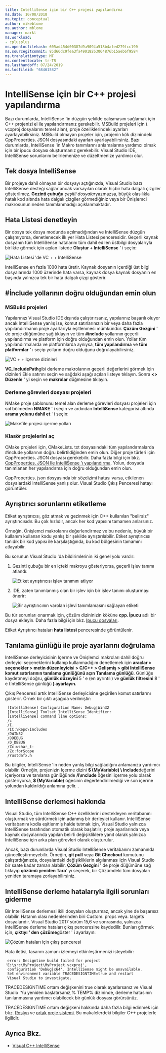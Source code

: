 ```yaml
---
title: IntelliSense için bir C++ projesi yapılandırma
ms.date: 10/08/2018
ms.topic: conceptual
author: mikeblome
ms.author: mblome
manager: markl
ms.workload:
- cplusplus
ms.openlocfilehash: 605ad454d00387d9a9094a518b4afed279fcc190
ms.sourcegitcommit: 85d66dc9fea3fa49018263064876b15aeb6f9584
ms.translationtype: MT
ms.contentlocale: tr-TR
ms.lasthandoff: 07/24/2019
ms.locfileid: "68461582"
---
```

# <a name="configure-a-c-project-for-intellisense"></a>IntelliSense için bir C++ projesi yapılandırma

Bazı durumlarda, IntelliSense 'in düzgün şekilde çalışmasını sağlamak için C++ projenizi el ile yapılandırmanız gerekebilir. MSBuild projeleri için (. vcxproj dosyalarını temel alan), proje özelliklerindeki ayarları ayarlayabilirsiniz. MSBuild olmayan projeler için, projenin kök dizinindeki CppProperties. JSON dosyasındaki ayarları ayarlayabilirsiniz. Bazı durumlarda, IntelliSense 'in Makro tanımlarını anlamalarına yardımcı olmak için bir ipucu dosyası oluşturmanız gerekebilir. Visual Studio IDE, IntelliSense sorunlarını belirlemenize ve düzeltmenize yardımcı olur.

## <a name="single-file-intellisense"></a>Tek dosya IntelliSense

Bir projeye dahil olmayan bir dosyayı açtığınızda, Visual Studio bazı IntelliSense desteği sağlar ancak varsayılan olarak hiçbir hata dalgalı çizgiler gösterilmez. **Gezinti çubuğu** *çeşitli dosyalar*yazmazsa, büyük olasılıkla hatalı kod altında hata dalgalı çizgiler görmediğiniz veya bir Önişlemci makrosunun neden tanımlanmadığı açıklanmaktadır.

## <a name="check-the-error-list"></a>Hata Listesi denetleyin

Bir dosya tek dosya modunda açılmadığından ve IntelliSense düzgün çalışmıyorsa, denetlenecek ilk yer Hata Listesi penceresidir. Geçerli kaynak dosyanın tüm IntelliSense hatalarını tüm dahil edilen üstbilgi dosyalarıyla birlikte görmek için açılan listede **Oluştur + IntelliSense** ' i seçin:

![Hata Listesi 'de VC + + IntelliSense](media/vcpp-intellisense-error-list.png)

IntelliSense en fazla 1000 hata üretir. Kaynak dosyanın içerdiği üst bilgi dosyalarında 1000 üzerinde hata varsa, kaynak dosya kaynak dosyanın en başında yalnızca tek bir hata dalgalı çizgi gösterir.

## <a name="ensure-include-paths-are-correct"></a>#İnclude yollarının doğru olduğundan emin olun

### <a name="msbuild-projects"></a>MSBuild projeleri

Yapılarınızı Visual Studio IDE dışında çalıştırırsanız, yapılarınız başarılı oluyor ancak IntelliSense yanlış ise, komut satırlarınızın bir veya daha fazla yapılandırmanın proje ayarlarıyla eşitlenmesi mümkündür. **Çözüm Gezgini** ' de proje düğümüne sağ tıklayın ve tüm **#include** yollarının geçerli yapılandırma ve platform için doğru olduğundan emin olun. Yollar tüm yapılandırmalarda ve platformlarda aynıysa, **tüm yapılandırma** ve **tüm platformlar** ' ı seçip yolların doğru olduğunu doğrulayabilirsiniz.

![VC + + Içerme dizinleri](media/vcpp-intellisense-include-paths.png)

 **VC_IncludePath**gibi derleme makrolarının geçerli değerlerini görmek Için dizinleri Ekle satırını seçin ve sağdaki aşağı açılan listeye tıklayın. Sonra  **\<> Düzenle** ' yi seçin ve **makrolar** düğmesine tıklayın.

### <a name="makefile-projects"></a>Derleme görevleri dosyası projeleri

NMake proje şablonunu temel alan derleme görevleri dosyası projeleri için sol bölmeden **NMAKE** ' i seçin ve ardından **IntelliSense** kategorisi altında **arama yolunu dahil et** ' i seçin:

![Makefile projesi içerme yolları](media/vcpp-intellisense-makefile-include-paths.png)

### <a name="open-folder-projects"></a>Klasör projelerini aç

CMake projeleri için, CMakeLists. txt dosyasındaki tüm yapılandırmalarda #include yollarının doğru belirtildiğinden emin olun. Diğer proje türleri için CppProperties. JSON dosyası gerekebilir. Daha fazla bilgi için bkz. [CppProperties. JSON Ile IntelliSense 'ı yapılandırma](/cpp/build/open-folder-projects-cpp#configure-intellisense-and-browsing-hints-with-cpppropertiesjson). Yolun, dosyada tanımlanan her yapılandırma için doğru olduğundan emin olun.

CppProperties. json dosyasında bir sözdizimi hatası varsa, etkilenen dosyalardaki IntelliSense yanlış olur. Visual Studio Çıkış Penceresi hatayı görüntüler.

## <a name="tag-parser-issues"></a>Ayrıştırıcı sorunlarını etiketleme

Etiket ayrıştırıcısı, göz atmak ve gezinmek için C++ kullanılan "belirsiz" ayrıştırıcısıdır. Bu çok hızlıdır, ancak her kod yapısını tamamen anlarsınız.

Örneğin, Önişlemci makrolarını değerlendirmez ve bu nedenle, büyük bir kullanım kullanan kodu yanlış bir şekilde ayrıştırılabilir. Etiket ayrıştırıcısı tanıdık bir kod yapısı ile karşılaştığında, bu kod bölgesinin tamamını atlayabilir.

Bu sorunun Visual Studio 'da bildirimlerinin iki genel yolu vardır:

1. Gezinti çubuğu bir en içteki makroyu gösteriyorsa, geçerli işlev tanımı atlandı:

   ![Etiket ayrıştırıcısı işlev tanımını atlıyor](media/vcpp-intellisense-tag-parser-macro.png)

1. IDE, zaten tanımlanmış olan bir işlev için bir işlev tanımı oluşturmayı önerir:

   ![Bir ayrıştırıcının varolan işlevi tanımlamasını sağlayan etiketi](media/vcpp-intellisense-tag-parser-function.png)

Bu tür sorunları onarmak için, çözüm dizininizin köküne **cpp. İpucu** adlı bir dosya ekleyin. Daha fazla bilgi için bkz. [Ipucu dosyaları](/cpp/build/reference/hint-files).

Etiket Ayrıştırıcı hataları **hata listesi** penceresinde görüntülenir.

## <a name="validate-project-settings-with-diagnostic-logging"></a>Tanılama günlüğü ile proje ayarlarını doğrulama

IntelliSense derleyicisinin Içerme ve Önişlemci makroları dahil doğru derleyici seçeneklerini kullanıp kullanmadığını denetlemek için **araçlar > seçenekler > metin düzenleyicisi > C/C++ > Gelişmiş > gibi IntelliSense komut satırlarının tanılama günlüğünü açın Tanılama günlüğü**. Günlüğe kaydetmeyi doğru, **günlük düzeyini** 5 ' e (en ayrıntılı) ve **günlük filtresini** 8 ' e (IntelliSense günlüğü **) ayarlayın.**

Çıkış Penceresi artık IntelliSense derleyicisine geçirilen komut satırlarını gösterir. Örnek bir çıktı aşağıda verilmiştir:

```output
 [IntelliSense] Configuration Name: Debug|Win32
 [IntelliSense] Toolset IntelliSense Identifier:
 [IntelliSense] command line options:
 /c
 /I.
 /IC:\Repo\Includes
 /DWIN32
 /DDEBUG
 /D_DEBUG
 /Zc:wchar_t-
 /Zc:forScope
 /Yustdafx.h
```

Bu bilgiler, IntelliSense 'in neden yanlış bilgi sağladığını anlamanıza yardımcı olabilir. Örneğin, projenizin Içerme dizini **$ (MyVariable) \ Include**değerini içeriyorsa ve tanılama günlüğünde **/I\ınclude** öğesini içerme yolu olarak gösteriyorsa, **$ (MyVariable)** öğesinin değerlendirilmediği ve son içerme yolundan kaldırıldığı anlamına gelir. .

## <a name="about-the-intellisense-build"></a>IntelliSense derlemesi hakkında

Visual Studio, tüm IntelliSense C++ özelliklerini destekleyen veritabanını oluşturmak ve sürdürmek için adanmış bir derleyici kullanır. IntelliSense veritabanını kodla eşitlenmiş halde tutmak için, Visual Studio yalnızca IntelliSense tarafından otomatik olarak başlatılır; proje ayarlarında veya kaynak dosyalarında yapılan belirli değişikliklere yanıt olarak yalnızca IntelliSense için arka plan görevleri olarak oluşturulur.

Ancak, bazı durumlarda Visual Studio IntelliSense veritabanını zamanında güncelleştirmeyebilir. Örneğin, **git pull** veya **Git Checkout** komutunu çalıştırdığınızda, dosyalardaki değişikliklerin algılanması için Visual Studio bir saate kadar zaman alabilir. **Çözüm Gezgini** ' de proje düğümüne sağ tıklayıp **çözümü yeniden Tara**' yı seçerek, bir Çözümdeki tüm dosyaları yeniden taramaya zorlayabilirsiniz.

## <a name="troubleshooting-intellisense-build-failures"></a>IntelliSense derleme hatalarıyla ilgili sorunları giderme

Bir IntelliSense derlemesi ikili dosyaları oluşturmaz, ancak yine de başarısız olabilir. Hatanın olası nedenlerinden biri Custom. props veya. targets dosyalarıdır. Visual Studio 2017 sürüm 15,6 ve sonrasında, yalnızca IntelliSense derleme hataları çıkış penceresine kaydedilir. Bunları görmek için, **çıktıyı ' den** **çözüme**göster ' i ayarlayın:

![Çözüm hataları için çıkış penceresi](media/vcpp-intellisense-output-window.png)

Hata iletisi, tasarım zamanı izlemeyi etkinleştirmenizi isteyebilir:

```output
 error: Designtime build failed for project 'E:\src\MyProject\MyProject.vcxproj',
 configuration 'Debug|x64'. IntelliSense might be unavailable.
 Set environment variable TRACEDESIGNTIME=true and restart
 Visual Studio to investigate.
```

TRACEDESIGNTIME ortam değişkenini true olarak ayarlarsanız ve Visual Studio 'Yu yeniden başlatırsanız,% TEMP% dizininde, derleme hatasının tanılanmasına yardımcı olabilecek bir günlük dosyası görürsünüz.

TRACEDESIGNTIME ortam değişkeni hakkında daha fazla bilgi edinmek için bkz. [Roslyn](https://github.com/dotnet/roslyn/wiki/Diagnosing-Project-System-Build-Errors) ve [ortak proje sistemi](https://github.com/dotnet/project-system/blob/master/docs/design-time-builds.md). Bu makalelerdeki bilgiler C++ projelerle ilgilidir.

## <a name="see-also"></a>Ayrıca Bkz.

- [Visual C++ IntelliSense](visual-cpp-intellisense.md)
